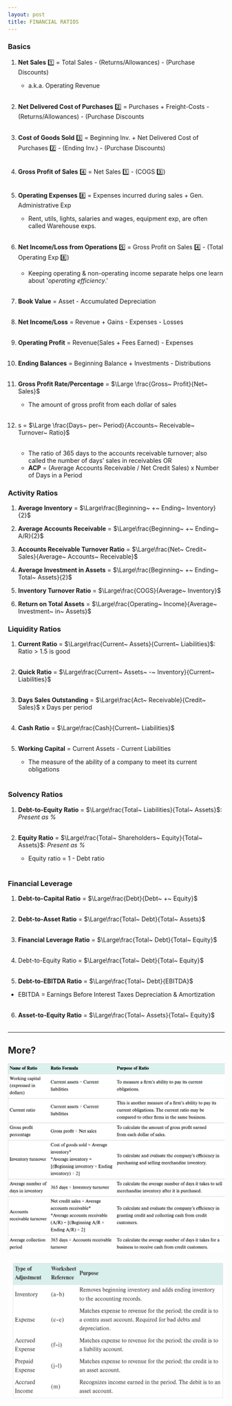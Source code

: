 ```yaml
---
layout: post
title: FINANCIAL RATIOS
---
```


### Basics


1. **Net Sales** :one: = Total Sales - (Returns/Allowances) - (Purchase Discounts)<br>
   - a.k.a. Operating Revenue<br><br>   
   
2. **Net Delivered Cost of Purchases** :two: = Purchases + Freight-Costs - (Returns/Allowances) - (Purchase Discounts<br><br>

3. **Cost of Goods Sold** :three: = Beginning Inv. + Net Delivered Cost of Purchases :two: - (Ending Inv.) - (Purchase Discounts)<br><br>

4. **Gross Profit of Sales** :four: = Net Sales :one:  - (COGS :three:)<br><br>

5. **Operating Expenses** :eight: = Expenses incurred during sales + Gen. Administrative Exp
    - Rent, utils, lights, salaries and wages, equipment exp, are often called Warehouse exps.<br><br>

6. **Net Income/Loss from Operations** :five: = Gross Profit on Sales :four:  - (Total Operating Exp :eight:)
    - Keeping operating & non-operating income separate helps one learn about '*operating efficiency*.'<br><br>

7. **Book Value** = Asset - Accumulated Depreciation<br><br>

8. **Net Income/Loss** = Revenue + Gains - Expenses - Losses<br><br>

9.  **Operating Profit** = Revenue(Sales + Fees Earned) - Expenses<br><br>

10.  **Ending Balances** = Beginning Balance + Investments - Distributions<br><br>

11. **Gross Profit Rate/Percentage** = $\Large \frac{Gross~ Profit}{Net~ Sales}$   
    - The amount of gross profit from each dollar of sales<br><br>   

12. s = $\Large \frac{Days~ per~ Period}{Accounts~ Receivable~ Turnover~ Ratio}$<br><br> 
    - The ratio of 365 days to the accounts receivable turnover; also called the number of days’ sales in receivables
OR
    - **ACP** = (Average Accounts Receivable / Net Credit Sales) x Number of Days in a Period


### Activity Ratios


1. **Average Inventory** = $\Large\frac{Beginning~ +~ Ending~ Inventory}{2}$

2. **Average Accounts Receivable** = $\Large\frac{Beginning~ +~ Ending~ A/R}{2}$

3. **Accounts Receivable Turnover Ratio** = $\Large\frac{Net~ Credit~ Sales}{Average~ Accounts~ Receivable}$

4. **Average Investment in Assets** =  $\Large\frac{Beginning~ +~ Ending~ Total~ Assets}{2}$

5. **Inventory Turnover Ratio** = $\Large\frac{COGS}{Average~ Inventory}$

6. **Return on Total Assets** = $\Large\frac{Operating~ Income}{Average~ Investment~ in~ Assets}$


### Liquidity Ratios


1. **Current Ratio** = $\Large\frac{Current~ Assets}{Current~ Liabilities}$: Ratio > 1.5 is good<br><br>

2. **Quick Ratio** = $\Large\frac{Current~ Assets~ -~ Inventory}{Current~ Liabilities}$<br><br>   

3. **Days Sales Outstanding** = $\Large\frac{Act~ Receivable}{Credit~ Sales}$ x Days per period<br><br>

4. **Cash Ratio** = $\Large\frac{Cash}{Current~ Liabilities}$<br><br>   

5. **Working Capital** = Current Assets - Current Liabilities
    - The measure of the ability of a company to meet its current obligations<br><br>


### Solvency Ratios

1. **Debt-to-Equity Ratio** = $\Large\frac{Total~ Liabilities}{Total~ Assets}$: *Present as %* <br><br>

1. **Equity Ratio** = $\Large\frac{Total~ Shareholders~ Equity}{Total~ Assets}$: *Present as %*   
   - Equity ratio = 1 - Debt ratio<br><br>


### Financial Leverage


1. **Debt-to-Capital Ratio** = $\Large\frac{Debt}{Debt~ +~ Equity}$<br><br>

2. **Debt-to-Asset Ratio** = $\Large\frac{Total~ Debt}{Total~ Assets}$<br><br>

3. **Financial Leverage Ratio** = $\Large\frac{Total~ Debt}{Total~ Equity}$<br><br>

4. Debt-to-Equity Ratio = $\Large\frac{Total~ Debt}{Total~ Equity}$<br><br>

5. **Debt-to-EBITDA Ratio** = $\Large\frac{Total~ Debt}{EBITDA}$   

- EBITDA = Earnings Before Interest Taxes Depreciation & Amortization<br><br>

6. **Asset-to-Equity Ratio** = $\Large\frac{Total~ Assets}{Total~ Equity}$<br><br>

---


## More?

![](/assets/mc-graw-accounting-course/chap13-fin.statements/chap.13.fin.ratios.png)

![](/assets/mc-graw-accounting-course/chap13-fin.statements/types-adjusting-entries.png)

